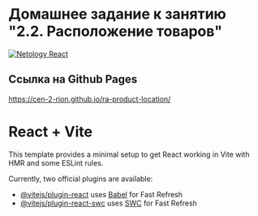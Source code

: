# Домашнее задание к занятию "2.2. Расположение товаров"
[![Netology React](https://github.com/Cen-2-rion/ra-product-location/actions/workflows/web.yml/badge.svg?branch=main)](https://github.com/Cen-2-rion/ra-product-location/actions/workflows/web.yml)
## Ссылка на Github Pages
https://cen-2-rion.github.io/ra-product-location/
# React + Vite

This template provides a minimal setup to get React working in Vite with HMR and some ESLint rules.

Currently, two official plugins are available:

- [@vitejs/plugin-react](https://github.com/vitejs/vite-plugin-react/blob/main/packages/plugin-react/README.md) uses [Babel](https://babeljs.io/) for Fast Refresh
- [@vitejs/plugin-react-swc](https://github.com/vitejs/vite-plugin-react-swc) uses [SWC](https://swc.rs/) for Fast Refresh
